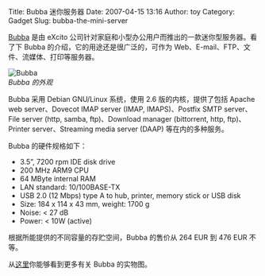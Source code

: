 Title: Bubba 迷你服务器
Date: 2007-04-15 13:16
Author: toy
Category: Gadget
Slug: bubba-the-mini-server

[Bubba](http://excito.com/products.html) 是由 eXcito
公司针对家庭和小型办公用户而推出的一款迷你型服务器。看了下 Bubba
的介绍，它的用途还是很广泛的，可作为
Web、E-mail、FTP、文件、流媒体、打印等服务器。

![Bubba](http://i.linuxtoy.org/i/2007/04/bubba.jpg)  
*Bubba 的外观*

Bubba 采用 Debian GNU/Linux 系统，使用 2.6 版的内核，提供了包括 Apache
web server、Dovecot IMAP server (IMAP, IMAPS)、Postfix SMTP server、File
server (http, samba, ftp)、Download manager (bittorrent, http,
ftp)、Printer server、Streaming media server (DAAP) 等在内的多种服务。

Bubba 的硬件规格如下：

-   3.5”, 7200 rpm IDE disk drive
-   200 MHz ARM9 CPU
-   64 MByte internal RAM
-   LAN standard: 10/100BASE-TX
-   USB 2.0 (12 Mbps) type A to hub, printer, memory stick or USB disk
-   Size: 184 x 114 x 43 mm, weight: 1700 g
-   Noise: < 27 dB
-   Power: < 10W (active)

根据所能提供的不同容量的存贮空间，Bubba 的售价从 264 EUR 到 476 EUR
不等。

从[这里](http://excito.com/download.html)你能够看到更多有关 Bubba
的实物图。
